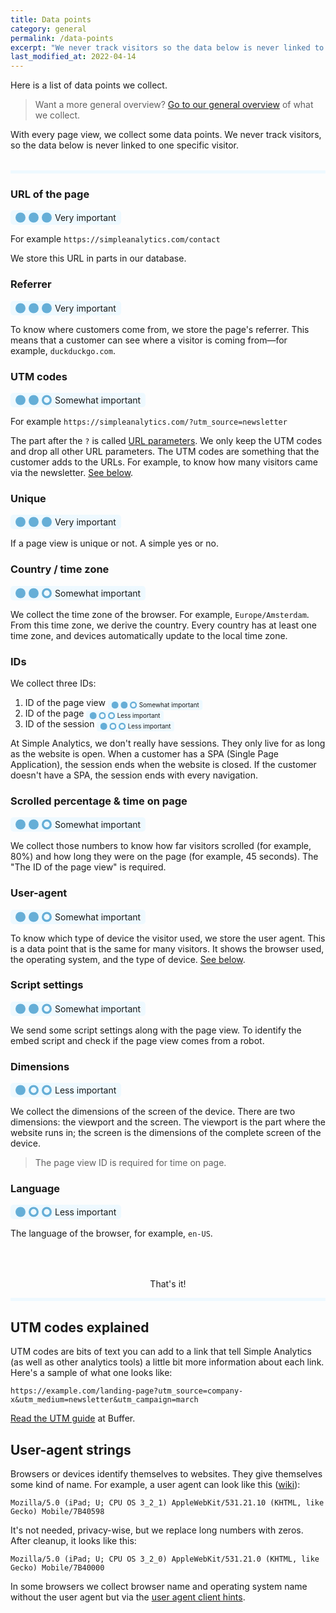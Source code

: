 ```yaml
---
title: Data points
category: general
permalink: /data-points
excerpt: "We never track visitors so the data below is never linked to one specific visitor. Here is a list of data points we collect."
last_modified_at: 2022-04-14
---
```


Here is a list of data points we collect.

> Want a more general overview? [Go to our general overview](/what-we-collect) of what we collect.

With every page view, we collect some data points. We never track visitors, so the data below is never linked to one specific visitor.

<hr style="border: none; background-color: #eef9ff; height: 5px; margin-top: 2rem;" />

### URL of the page

<p class="rating"><svg xmlns="http://www.w3.org/2000/svg" width="16px" viewBox="0 0 24 24"><circle cx="12" cy="12" r="12" fill="#65aed7"/></svg> <svg xmlns="http://www.w3.org/2000/svg" width="16px" viewBox="0 0 24 24"><circle cx="12" cy="12" r="12" fill="#65aed7"/></svg> <svg xmlns="http://www.w3.org/2000/svg" width="16px" viewBox="0 0 24 24"><circle cx="12" cy="12" r="12" fill="#65aed7"/></svg> Very important</p>

For example `https://simpleanalytics.com/contact`

We store this URL in parts in our database.

### Referrer

<p class="rating"><svg xmlns="http://www.w3.org/2000/svg" width="16px" viewBox="0 0 24 24"><circle cx="12" cy="12" r="12" fill="#65aed7"/></svg> <svg xmlns="http://www.w3.org/2000/svg" width="16px" viewBox="0 0 24 24"><circle cx="12" cy="12" r="12" fill="#65aed7"/></svg> <svg xmlns="http://www.w3.org/2000/svg" width="16px" viewBox="0 0 24 24"><circle cx="12" cy="12" r="12" fill="#65aed7"/></svg> Very important</p>

To know where customers come from, we store the page's referrer. This means that a customer can see where a visitor is coming from—for example, `duckduckgo.com`.

### UTM codes

<p class="rating"><svg xmlns="http://www.w3.org/2000/svg" width="16px" viewBox="0 0 24 24"><circle cx="12" cy="12" r="12" fill="#65aed7"/></svg> <svg xmlns="http://www.w3.org/2000/svg" width="16px" viewBox="0 0 24 24"><circle cx="12" cy="12" r="12" fill="#65aed7"/></svg> <svg xmlns="http://www.w3.org/2000/svg" width="16px" viewBox="0 0 24 24"><path fill="#65aed7" fill-rule="evenodd" d="M12 24a12 12 0 1 0 0-24 12 12 0 0 0 0 24Zm0-5a7 7 0 1 0 0-14 7 7 0 0 0 0 14Z" /></svg> Somewhat important</p>

For example `https://simpleanalytics.com/?utm_source=newsletter`

The part after the `?` is called [URL parameters](/how-to-use-url-parameters). We only keep the UTM codes and drop all other URL parameters. The UTM codes are something that the customer adds to the URLs. For example, to know how many visitors came via the newsletter. [See below][5].

### Unique

<p class="rating"><svg xmlns="http://www.w3.org/2000/svg" width="16px" viewBox="0 0 24 24"><circle cx="12" cy="12" r="12" fill="#65aed7"/></svg> <svg xmlns="http://www.w3.org/2000/svg" width="16px" viewBox="0 0 24 24"><circle cx="12" cy="12" r="12" fill="#65aed7"/></svg> <svg xmlns="http://www.w3.org/2000/svg" width="16px" viewBox="0 0 24 24"><circle cx="12" cy="12" r="12" fill="#65aed7"/></svg> Very important</p>

If a page view is unique or not. A simple yes or no.

### Country / time zone

<p class="rating"><svg xmlns="http://www.w3.org/2000/svg" width="16px" viewBox="0 0 24 24"><circle cx="12" cy="12" r="12" fill="#65aed7"/></svg> <svg xmlns="http://www.w3.org/2000/svg" width="16px" viewBox="0 0 24 24"><circle cx="12" cy="12" r="12" fill="#65aed7"/></svg> <svg xmlns="http://www.w3.org/2000/svg" width="16px" viewBox="0 0 24 24"><path fill="#65aed7" fill-rule="evenodd" d="M12 24a12 12 0 1 0 0-24 12 12 0 0 0 0 24Zm0-5a7 7 0 1 0 0-14 7 7 0 0 0 0 14Z" /></svg> Somewhat important</p>

We collect the time zone of the browser. For example, `Europe/Amsterdam`. From this time zone, we derive the country. Every country has at least one time zone, and devices automatically update to the local time zone.

### IDs

We collect three IDs:

1. ID of the page view <span class="rating scaled"><svg xmlns="http://www.w3.org/2000/svg" width="16px" viewBox="0 0 24 24"><circle cx="12" cy="12" r="12" fill="#65aed7"/></svg> <svg xmlns="http://www.w3.org/2000/svg" width="16px" viewBox="0 0 24 24"><circle cx="12" cy="12" r="12" fill="#65aed7"/></svg> <svg xmlns="http://www.w3.org/2000/svg" width="16px" viewBox="0 0 24 24"><path fill="#65aed7" fill-rule="evenodd" d="M12 24a12 12 0 1 0 0-24 12 12 0 0 0 0 24Zm0-5a7 7 0 1 0 0-14 7 7 0 0 0 0 14Z" /></svg> Somewhat important</span>
1. ID of the page <span class="rating scaled"><svg xmlns="http://www.w3.org/2000/svg" width="16px" viewBox="0 0 24 24"><circle cx="12" cy="12" r="12" fill="#65aed7"/></svg> <svg xmlns="http://www.w3.org/2000/svg" width="16px" viewBox="0 0 24 24"><path fill="#65aed7" fill-rule="evenodd" d="M12 24a12 12 0 1 0 0-24 12 12 0 0 0 0 24Zm0-5a7 7 0 1 0 0-14 7 7 0 0 0 0 14Z" /></svg> <svg xmlns="http://www.w3.org/2000/svg" width="16px" viewBox="0 0 24 24"><path fill="#65aed7" fill-rule="evenodd" d="M12 24a12 12 0 1 0 0-24 12 12 0 0 0 0 24Zm0-5a7 7 0 1 0 0-14 7 7 0 0 0 0 14Z" /></svg> Less important</span>
1. ID of the session <span class="rating scaled"><svg xmlns="http://www.w3.org/2000/svg" width="16px" viewBox="0 0 24 24"><circle cx="12" cy="12" r="12" fill="#65aed7"/></svg> <svg xmlns="http://www.w3.org/2000/svg" width="16px" viewBox="0 0 24 24"><path fill="#65aed7" fill-rule="evenodd" d="M12 24a12 12 0 1 0 0-24 12 12 0 0 0 0 24Zm0-5a7 7 0 1 0 0-14 7 7 0 0 0 0 14Z" /></svg> <svg xmlns="http://www.w3.org/2000/svg" width="16px" viewBox="0 0 24 24"><path fill="#65aed7" fill-rule="evenodd" d="M12 24a12 12 0 1 0 0-24 12 12 0 0 0 0 24Zm0-5a7 7 0 1 0 0-14 7 7 0 0 0 0 14Z" /></svg> Less important</span>

At Simple Analytics, we don't really have sessions. They only live for as long as the website is open. When a customer has a SPA (Single Page Application), the session ends when the website is closed. If the customer doesn't have a SPA, the session ends with every navigation.

### Scrolled percentage & time on page

<p class="rating"><svg xmlns="http://www.w3.org/2000/svg" width="16px" viewBox="0 0 24 24"><circle cx="12" cy="12" r="12" fill="#65aed7"/></svg> <svg xmlns="http://www.w3.org/2000/svg" width="16px" viewBox="0 0 24 24"><circle cx="12" cy="12" r="12" fill="#65aed7"/></svg> <svg xmlns="http://www.w3.org/2000/svg" width="16px" viewBox="0 0 24 24"><path fill="#65aed7" fill-rule="evenodd" d="M12 24a12 12 0 1 0 0-24 12 12 0 0 0 0 24Zm0-5a7 7 0 1 0 0-14 7 7 0 0 0 0 14Z" /></svg> Somewhat important</p>

We collect those numbers to know how far visitors scrolled (for example, 80%) and how long they were on the page (for example, 45 seconds). The "The ID of the page view" is required.

### User-agent

<p class="rating"><svg xmlns="http://www.w3.org/2000/svg" width="16px" viewBox="0 0 24 24"><circle cx="12" cy="12" r="12" fill="#65aed7"/></svg> <svg xmlns="http://www.w3.org/2000/svg" width="16px" viewBox="0 0 24 24"><circle cx="12" cy="12" r="12" fill="#65aed7"/></svg> <svg xmlns="http://www.w3.org/2000/svg" width="16px" viewBox="0 0 24 24"><path fill="#65aed7" fill-rule="evenodd" d="M12 24a12 12 0 1 0 0-24 12 12 0 0 0 0 24Zm0-5a7 7 0 1 0 0-14 7 7 0 0 0 0 14Z" /></svg> Somewhat important</p>

To know which type of device the visitor used, we store the user agent. This is a data point that is the same for many visitors. It shows the browser used, the operating system, and the type of device. [See below][6].

### Script settings

<p class="rating"><svg xmlns="http://www.w3.org/2000/svg" width="16px" viewBox="0 0 24 24"><circle cx="12" cy="12" r="12" fill="#65aed7"/></svg> <svg xmlns="http://www.w3.org/2000/svg" width="16px" viewBox="0 0 24 24"><circle cx="12" cy="12" r="12" fill="#65aed7"/></svg> <svg xmlns="http://www.w3.org/2000/svg" width="16px" viewBox="0 0 24 24"><path fill="#65aed7" fill-rule="evenodd" d="M12 24a12 12 0 1 0 0-24 12 12 0 0 0 0 24Zm0-5a7 7 0 1 0 0-14 7 7 0 0 0 0 14Z" /></svg> Somewhat important</p>

We send some script settings along with the page view. To identify the embed script and check if the page view comes from a robot.

### Dimensions

<p class="rating"><svg xmlns="http://www.w3.org/2000/svg" width="16px" viewBox="0 0 24 24"><circle cx="12" cy="12" r="12" fill="#65aed7"/></svg> <svg xmlns="http://www.w3.org/2000/svg" width="16px" viewBox="0 0 24 24"><path fill="#65aed7" fill-rule="evenodd" d="M12 24a12 12 0 1 0 0-24 12 12 0 0 0 0 24Zm0-5a7 7 0 1 0 0-14 7 7 0 0 0 0 14Z" /></svg> <svg xmlns="http://www.w3.org/2000/svg" width="16px" viewBox="0 0 24 24"><path fill="#65aed7" fill-rule="evenodd" d="M12 24a12 12 0 1 0 0-24 12 12 0 0 0 0 24Zm0-5a7 7 0 1 0 0-14 7 7 0 0 0 0 14Z" /></svg> Less important</p>

We collect the dimensions of the screen of the device. There are two dimensions: the viewport and the screen. The viewport is the part where the website runs in; the screen is the dimensions of the complete screen of the device.

> The page view ID is required for time on page.

### Language

<p class="rating"><svg xmlns="http://www.w3.org/2000/svg" width="16px" viewBox="0 0 24 24"><circle cx="12" cy="12" r="12" fill="#65aed7"/></svg> <svg xmlns="http://www.w3.org/2000/svg" width="16px" viewBox="0 0 24 24"><path fill="#65aed7" fill-rule="evenodd" d="M12 24a12 12 0 1 0 0-24 12 12 0 0 0 0 24Zm0-5a7 7 0 1 0 0-14 7 7 0 0 0 0 14Z" /></svg> <svg xmlns="http://www.w3.org/2000/svg" width="16px" viewBox="0 0 24 24"><path fill="#65aed7" fill-rule="evenodd" d="M12 24a12 12 0 1 0 0-24 12 12 0 0 0 0 24Zm0-5a7 7 0 1 0 0-14 7 7 0 0 0 0 14Z" /></svg> Less important</p>

The language of the browser, for example, `en-US`.

<p style="text-align: center; margin-top: 4rem;">That's it!</p>

<hr style="border: none; background-color: #eef9ff; height: 5px;" />

## UTM codes explained

UTM codes are bits of text you can add to a link that tell Simple Analytics (as well as other analytics tools) a little bit more information about each link. Here's a sample of what one looks like:

```
https://example.com/landing-page?utm_source=company-x&utm_medium=newsletter&utm_campaign=march
```

[Read the UTM guide](https://buffer.com/library/utm-guide/) at Buffer.

## User-agent strings

Browsers or devices identify themselves to websites. They give themselves some kind of name. For example, a user agent can look like this ([wiki][1]):

```
Mozilla/5.0 (iPad; U; CPU OS 3_2_1) AppleWebKit/531.21.10 (KHTML, like Gecko) Mobile/7B40598
```

It's not needed, privacy-wise, but we replace long numbers with zeros. After cleanup, it looks like this:

```
Mozilla/5.0 (iPad; U; CPU OS 3_2_0) AppleWebKit/531.21.0 (KHTML, like Gecko) Mobile/7B40000
```

In some browsers we collect browser name and operating system name without the user agent but via the [user agent client hints](https://wicg.github.io/ua-client-hints/).

[1]: https://en.wikipedia.org/wiki/User_agent
[2]: /explained/unique-visits
[3]: https://en.wikipedia.org/wiki/HTTP_referer
[4]: /overwrite-domain-name
[5]: #utm-codes-explained
[6]: #user-agents-strings

<style>
  .rating {
    display: inline-flex;
    margin: 0;
    background-color: #eef9ff;
    padding: 3px 8px;
    border-radius: 5px;
  }
  .rating svg {
    margin-right: 5px;
  }
  .rating.scaled {
    transform: scale(0.7) translateY(5px);
    transform-origin: bottom left;
    margin-bottom: -5px;
    margin-top: -12px;
  }
</style>
